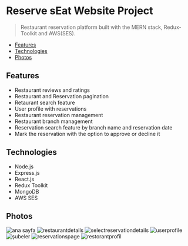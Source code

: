 # Reserve sEat Website Project

> Restaurant reservation platform built with the MERN stack, Redux-Toolkit and AWS(SES).

<!-- toc -->

  * [Features](#features)
  * [Technologies](#technologies)
  * [Photos](#photos)

<!-- tocstop -->

## Features
- Restaurant reviews and ratings
- Restaurant and Reservation pagination
- Retaurant search feature
- User profile with reservations
- Restaurant reservation management
- Restaurant branch management
- Reservation search feature by branch name and reservation date
- Mark the reservation with the option to approve or decline it

## Technologies
- Node.js
- Express.js
- React.js
- Redux Toolkit
- MongoDB
- AWS SES

## Photos
![ana sayfa](https://github.com/gokturkturan/Reserve-sEat-WebSite-Project/assets/113911139/1a13241d-0827-4017-bed0-c06940525c45)
![restaurantdetails](https://github.com/gokturkturan/Reserve-sEat-WebSite-Project/assets/113911139/59647fff-0b67-4dcd-9d83-6ed1ae8cab6f)
![selectreservationdetails](https://github.com/gokturkturan/Reserve-sEat-WebSite-Project/assets/113911139/5ac52d2c-18bd-4a7b-bd27-aa80fdd89978)
![userprofile](https://github.com/gokturkturan/Reserve-sEat-WebSite-Project/assets/113911139/b9a9f6a6-4a2f-4b2c-a31a-722d64894b06)
![şubeler](https://github.com/gokturkturan/Reserve-sEat-WebSite-Project/assets/113911139/8b4e00cd-9650-498e-b2d1-1a06f6a0a70b)
![reservationspage](https://github.com/gokturkturan/Reserve-sEat-WebSite-Project/assets/113911139/f8d03951-4fb5-4949-818a-3b562fc20cc2)
![restorantprofil](https://github.com/gokturkturan/Reserve-sEat-WebSite-Project/assets/113911139/137efe92-1a36-441b-86ff-90db7a543620)

